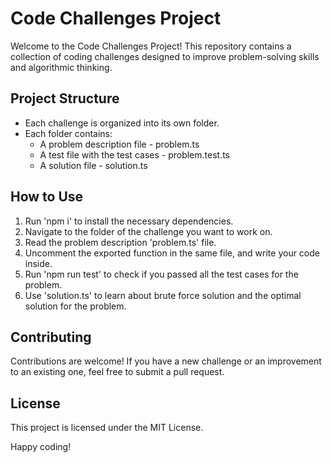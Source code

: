 # Code Challenges Project

Welcome to the Code Challenges Project! This repository contains a collection of coding challenges designed to improve problem-solving skills and algorithmic thinking.

## Project Structure

- Each challenge is organized into its own folder.
- Each folder contains:
  - A problem description file - problem.ts
  - A test file with the test cases - problem.test.ts
  - A solution file - solution.ts

## How to Use

1. Run 'npm i' to install the necessary dependencies.
2. Navigate to the folder of the challenge you want to work on.
3. Read the problem description 'problem.ts' file.
4. Uncomment the exported function in the same file, and write your code inside.
5. Run 'npm run test' to check if you passed all the test cases for the problem.
6. Use 'solution.ts' to learn about brute force solution and the optimal solution for the problem.

## Contributing

Contributions are welcome! If you have a new challenge or an improvement to an existing one, feel free to submit a pull request.

## License

This project is licensed under the MIT License.

Happy coding!
